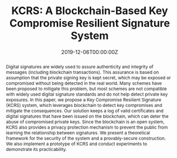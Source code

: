 ---
title: "KCRS: A Blockchain-Based Key Compromise Resilient Signature System"
authors:
- Lei Xu
- Lin Chen
- Zhimin Gao
- admin
- Kimberly Doan
- Shouhuai Xu
- Weidong Shi

date: "2019-12-06T00:00:00Z"
doi: "10.1007/978-981-15-2777-7_19"

# Publication type.
# Legend: 0 = Uncategorized; 1 = Conference paper; 2 = Journal article;
# 3 = Preprint / Working Paper; 4 = Report; 5 = Book; 6 = Book section;
# 7 = Thesis; 8 = Patent
publication_types: ["1"]

# Publication name and optional abbreviated publication name.
publication: "*The First International Conference on Blockchain and Trustworthy Systems (BlockSys'2019)*"
publication_short: ""

abstract: Digital signatures are widely used to assure authenticity and integrity of messages (including blockchain transactions). This assurance is based on assumption that the private signing key is kept secret, which may be exposed or compromised without being detected in the real world. Many schemes have been proposed to mitigate this problem, but most schemes are not compatible with widely used digital signature standards and do not help detect private key exposures. In this paper, we propose a Key Compromise Resilient Signature (KCRS) system, which leverages blockchain to detect key compromises and mitigate the consequences. Our solution keeps a log of valid certificates and digital signatures that have been issued on the blockchain, which can deter the abuse of compromised private keys. Since the blockchain is an open system, KCRS also provides a privacy protection mechanism to prevent the public from learning the relationship between signatures. We present a theoretical framework for the security of the system and a provably-secure construction. We also implement a prototype of KCRS and conduct experiments to demonstrate its practicability.

links:
- name: Best Paper Award
  url: publication/blocksys2019/Award.pdf
---